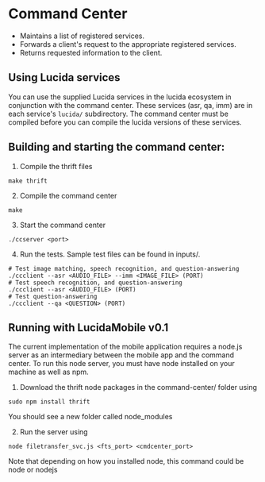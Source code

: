 # Command Center
- Maintains a list of registered services.
- Forwards a client's request to the appropriate registered services.
- Returns requested information to the client.

## Using Lucida services
You can use the supplied Lucida services in the lucida ecosystem in conjunction
with the command center. These services (asr, qa, imm) are in each service's
`lucida/` subdirectory. The command center must be compiled before you can compile
the lucida versions of these services.

## Building and starting the command center:
1) Compile the thrift files
```
make thrift
```
2) Compile the command center
```
make
```
3) Start the command center
```
./ccserver <port>
```
4) Run the tests. Sample test files can be found in inputs/.
```
# Test image matching, speech recognition, and question-answering
./ccclient --asr <AUDIO_FILE> --imm <IMAGE_FILE> (PORT)
# Test speech recognition, and question-answering
./ccclient --asr <AUDIO_FILE> (PORT)
# Test question-answering
./ccclient --qa <QUESTION> (PORT)
```

## Running with LucidaMobile v0.1
The current implementation of the mobile application requires a node.js server
as an intermediary between the mobile app and the command center. To run this
node server, you must have node installed on your machine as well as npm.
1) Download the thrift node packages in the command-center/ folder using
```
sudo npm install thrift
```
You should see a new folder called node_modules

2) Run the server using
```
node filetransfer_svc.js <fts_port> <cmdcenter_port>
```
Note that depending on how you installed node, this command could be node or
nodejs
